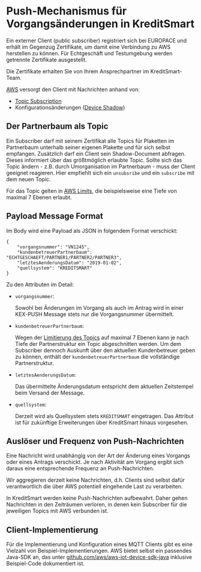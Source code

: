 # Push-Mechanismus für Vorgangsänderungen in KreditSmart

Ein externer Client (public subscriber) registriert sich bei EUROPACE und erhält im Gegenzug Zertifikate, um damit eine Verbindung zu AWS herstellen zu können. Für Echtgeschäft und Testumgebung werden getrennte Zertifikate ausgestellt.

Die Zertifikate erhalten Sie von Ihrem Ansprechpartner im KreditSmart-Team. 

[AWS](https://docs.aws.amazon.com/de_de/iot/latest/developerguide/aws-iot-how-it-works.html) versorgt den Client mit Nachrichten anhand von:

- [Topic Subscription](https://docs.aws.amazon.com/de_de/iot/latest/developerguide/topics.html)
- Konfigurationsänderungen ([Device Shadow](https://docs.aws.amazon.com/de_de/iot/latest/developerguide/iot-device-shadows.html))

## Der Partnerbaum als Topic

Ein Subscriber darf mit seinem Zertifikat alle Topics für Plaketten im Partnerbaum unterhalb seiner eigenen Plakette und für sich selbst empfangen. Zusätzlich darf ein Client sein Shadow-Document abfragen. Dieses informiert über das größtmöglich erlaubte Topic. Sollte sich das Topic ändern - z.B. durch Umorganisation im Partnerbaum - muss der Client geeignet reagieren. Hier empfiehlt sich ein `unsubsribe` und ein `subscribe` mit dem neuen Topic.

Für das Topic gelten in [AWS Limits](https://docs.aws.amazon.com/general/latest/gr/aws_service_limits.html#iot-protocol-limits), die beispielsweise eine Tiefe von maximal 7 Ebenen erlaubt.

## Payload Message Format

Im Body wird eine Payload als JSON in folgendem Format verschickt:

```
{
    "vorgangsnummer": "VN1245",
    "kundenbetreuerPartnerbaum": "ECHTGESCHAEFT/PARTNER1/PARTNER2/PARTNER3",
    "letztesAenderungsDatum": "2019-01-02",
    "quellsystem": "KREDITSMART"
}
```

Zu den Attributen im Detail:

- `vorgangsnummer`:

  Sowohl bei Änderungen im Vorgang als auch im Antrag wird in einer KEX-PUSH Message stets nur die Vorgangsnummer übermittelt.

- `kundenbetreuerPartnerbaum`: 

  Wegen der [Limitierung des Topics](https://docs.aws.amazon.com/general/latest/gr/aws_service_limits.html#iot-protocol-limits) auf maximal 7 Ebenen kann je nach Tiefe der Partnerstruktur ein Topic abgeschnitten werden. Um dem Subscriber dennoch Auskunft über den aktuellen Kundenbetreuer geben zu können, enthält der `kundenbetreuerPartnerbaum` die vollständige Partnerstruktur.

- `letztesAenderungsDatum`:

  Das übermittelte Änderungsdatum entspricht dem aktuellen Zeitstempel beim Versand der Message.

- `quellsystem`:

  Derzeit wird als Quellsystem stets `KREDITSMART` eingetragen. Das Attribut ist für zukünftige Erweiterungen über KreditSmart hinaus vorgesehen.

## Auslöser und Frequenz von Push-Nachrichten

Eine Nachricht wird unabhängig von der Art der Änderung eines Vorgangs oder eines Antrags verschickt. Je nach Aktivität am Vorgang ergibt sich daraus eine entsprechende Frequenz an Push-Nachrichten.

Wir aggregieren derzeit keine Nachrichten, d.h. Clients sind selbst dafür verantwortlich die über AWS potentiell eingehende Last zu verarbeiten.

In KreditSmart werden keine Push-Nachrichten aufbewahrt. Daher gehen Nachrichten in den Zeiträumen verloren, in denen kein Subscriber für die jeweiligen Topics mit AWS verbunden ist.

## Client-Implementierung

Für die Implementierung und Konfiguration eines MQTT Clients gibt es eine Vielzahl von Beispiel-Implementierungen. AWS bietet selbst ein passendes Java-SDK an,
das unter [github.com/aws/aws-iot-device-sdk-java](https://github.com/aws/aws-iot-device-sdk-java#use-the-sdk) inklusive Beispiel-Code dokumentiert ist.

